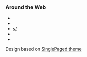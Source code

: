 
<div class="footer-col col-md-4">
                        <h3>Around the Web</h3>
                        <ul class="list-inline">
                            <li>
                                <a href="https://plus.google.com/100808251929315030399" class="btn-social btn-outline"><i class="fa fa-fw fa-google-plus"></i></a>
                            </li>
                            <li>
                                <a href="https://twitter.com/RHQ_Project" class="btn-social btn-outline"><i class="fa fa-fw fa-twitter"></i></a>
                            </li>
                            <li>
                                <a href="http://sourceforge.net/projects/rhq/" class="btn-social btn-outline"><i class="fa fa-fw sourceforge">sf</i></a>
                            </li>
                            <li>
                                <a href="https://stackoverflow.com/search?q=rhq" class="btn-social btn-outline"><i class="fa fa-fw fa-stack-overflow"></i></a>
                            </li>
                            <li>
                                <a href="https://github.com/rhq-project/rhq" class="btn-social btn-outline"><i class="fa fa-fw fa-github-alt"></i></a>
                            </li>
                        </ul>
                    </div>

Design based on [SinglePaged theme](https://github.com/t413/SinglePaged)
